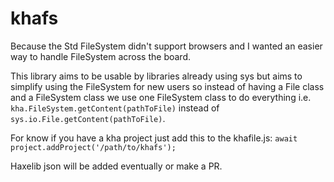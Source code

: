 # khafs
Because the Std FileSystem didn't support browsers and I wanted an easier way to handle FileSystem across the board.

This library aims to be usable by libraries already using sys but aims to simplify using the FileSystem for new users so instead of having a File class and a FileSystem class we use one FileSystem class to do everything i.e. ` kha.FileSystem.getContent(pathToFile)` instead of ` sys.io.File.getContent(pathToFile)`.

For know if you have a kha project just add this to the khafile.js:
`await project.addProject('/path/to/khafs');`

Haxelib json will be added eventually or make a PR.
